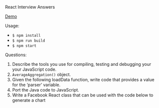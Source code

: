 React Interview Answers

[Demo](http://enaqx.github.io/answers.html)

Usage:
 * `$ npm install`
 * `$ npm run build`
 * `$ npm start`

Questions:
1. Describe the tools you use for compiling, testing and debugging your your JavaScript code.
2. `AverageAggregation()` object.
3. Given the following loadData function, write code that provides a value for the ‘parser’ variable.
4. Port the Java code to JavaScript.
5. Write a Facebook React class that can be used with the code below to generate a chart